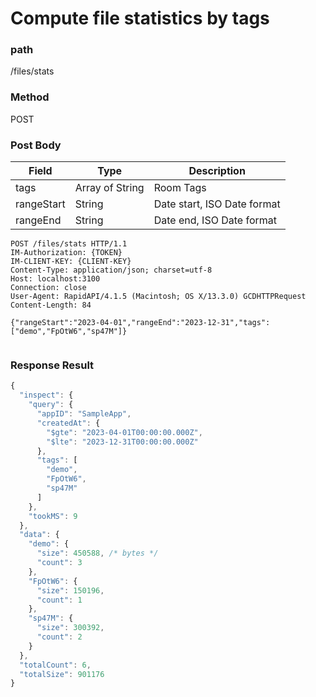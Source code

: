 # Compute file statistics by tags
### path
/files/stats

### Method
POST


### Post Body
| Field         | Type   | Description          |
| ------------- | ------ | -------------------- |
| tags          | Array of String | Room Tags |
| rangeStart    | String | Date start, ISO Date format |
| rangeEnd      | String | Date end, ISO Date format |

```
POST /files/stats HTTP/1.1
IM-Authorization: {TOKEN}
IM-CLIENT-KEY: {CLIENT-KEY}
Content-Type: application/json; charset=utf-8
Host: localhost:3100
Connection: close
User-Agent: RapidAPI/4.1.5 (Macintosh; OS X/13.3.0) GCDHTTPRequest
Content-Length: 84

{"rangeStart":"2023-04-01","rangeEnd":"2023-12-31","tags":["demo","FpOtW6","sp47M"]}


```

### Response Result

```javascript
{
  "inspect": {
    "query": {
      "appID": "SampleApp",
      "createdAt": {
        "$gte": "2023-04-01T00:00:00.000Z",
        "$lte": "2023-12-31T00:00:00.000Z"
      },
      "tags": [
        "demo",
        "FpOtW6",
        "sp47M"
      ]
    },
    "tookMS": 9
  },
  "data": {
    "demo": {
      "size": 450588, /* bytes */
      "count": 3
    },
    "FpOtW6": {
      "size": 150196,
      "count": 1
    },
    "sp47M": {
      "size": 300392,
      "count": 2
    }
  },
  "totalCount": 6,
  "totalSize": 901176
}
```
